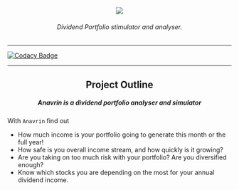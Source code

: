 
<p align="center">

<img src="https://user-images.githubusercontent.com/24829816/82093718-b2007e80-970c-11ea-95e3-eaede875f49e.png">

<h6 align="center"> 
  Dividend Portfolio stimulator and analyser.
</h6>
</p>

***

[![Codacy Badge](https://api.codacy.com/project/badge/Grade/06a6dddbf6684ae7a4a55a3eee48f699)](https://app.codacy.com/manual/Midas/malang?utm_source=github.com&utm_medium=referral&utm_content=MidasXIV/malang&utm_campaign=Badge_Grade_Dashboard)

***

<h2 align="center">
  Project Outline
</h2>
<h5 align="center">
  Anavrin is a dividend portfolio analyser and simulator
</h5>

With `Anavrin` find out
* How much income is your portfolio going to generate this month or the full year!
* How safe is you overall income stream, and how quickly is it growing?
* Are you taking on too much risk with your portfolio? Are you diversified enough?
* Know which stocks you are depending on the most for your annual dividend income.
